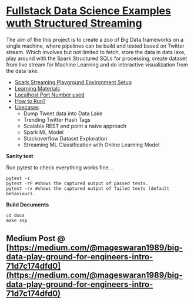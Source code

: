 # [Fullstack Data Science Examples  wuth Structured Streaming](https://gyan42.github.io/spark-streaming-playground/)

The aim of the this project is to create a zoo of Big Data frameworks on a single machine,
where pipelines can be build and tested based on Twitter stream. Which involves but not limited to fetch,
store the data in data lake, play around with the Spark Structured SQLs for processing, create dataset from live 
stream for Machine Learning and do interactive visualization from the data lake.

- [Spark Streaming Playground Environment Setup](https://gyan42.github.io/spark-streaming-playground/build/html/setup/setup.html)
- [Learning Materials](https://gyan42.github.io/spark-streaming-playground/build/html/tutorials.html)
- [Localhost Port Number used](https://gyan42.github.io/spark-streaming-playground/build/html/host_urls_n_ports.html)
- [How to Run?](https://gyan42.github.io/spark-streaming-playground/build/html/how_to_run.html)
- [Usecases](https://gyan42.github.io/spark-streaming-playground/build/html/usecases/usecases.html)
    - Dump Tweet data into Data Lake
    - Trending Twitter Hash Tags
    - Scalable REST end point a naive approach
    - Spark ML Model
    - Stackoverflow Dataset Exploration
    - Streaming ML Classification with Online Learning Model


**Sanity test**

Run pytest to check everything works fine...
```
pytest -s
pytest -rP #shows the captured output of passed tests.
pytest -rx #shows the captured output of failed tests (default behaviour).
```

**Build Documents**
```
cd docs
make ssp
```

## Medium Post @ [https://medium.com/@mageswaran1989/big-data-play-ground-for-engineers-intro-71d7c174dfd0](https://medium.com/@mageswaran1989/big-data-play-ground-for-engineers-intro-71d7c174dfd0)


